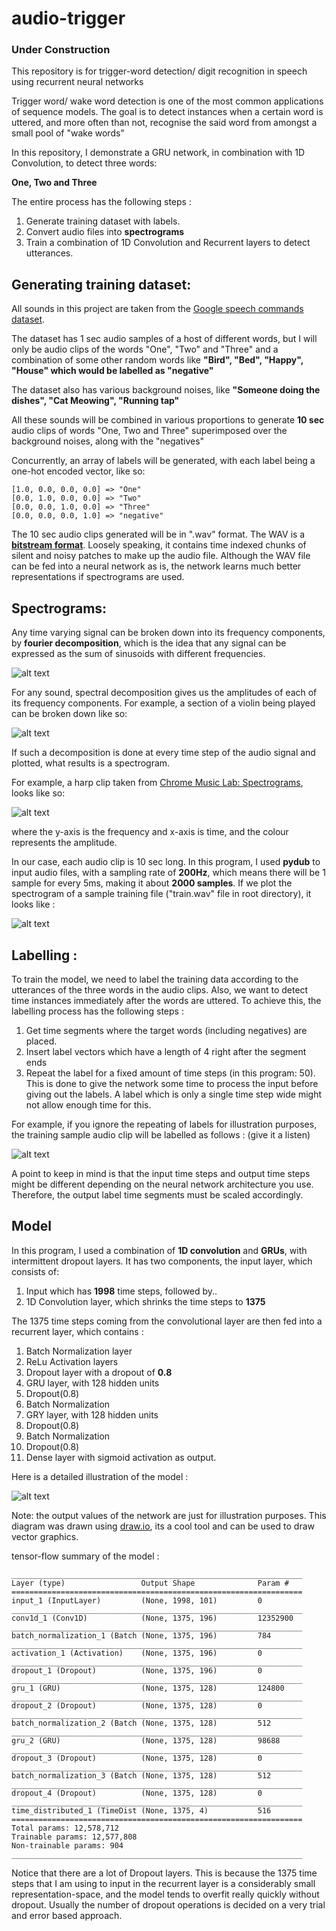 # audio-trigger

### Under Construction


This repository is for trigger-word detection/ digit recognition in speech using recurrent neural networks


Trigger word/ wake word detection is one of the most common applications of sequence models. The goal is to detect instances when a certain word is uttered, and more often than not, recognise the said word from amongst a small pool of "wake words"

In this repository, I demonstrate a GRU network, in combination with 1D Convolution, to detect three words:

**One, Two and Three**

The entire process has the following steps :

1. Generate training dataset with labels.
2. Convert audio files into **spectrograms**
3. Train a combination of 1D Convolution and Recurrent layers to detect utterances.


## Generating training dataset:

All sounds in this project are taken from the [Google speech commands dataset](https://ai.googleblog.com/2017/08/launching-speech-commands-dataset.html).

The dataset has 1 sec audio samples of a host of different words, but I will only be audio clips of the words "One", "Two" and "Three" and a combination of some other random words like **"Bird", "Bed", "Happy", "House" which would be labelled as "negative"**

The dataset also has various background noises, like **"Someone doing the dishes", "Cat Meowing", "Running tap"**

All these sounds will be combined in various proportions to generate **10 sec** audio clips of words "One, Two and Three"
superimposed over the background noises, along with the "negatives"


Concurrently, an array of labels will be generated, with each label being a one-hot encoded vector, like so:

```
[1.0, 0.0, 0.0, 0.0] => "One"
[0.0, 1.0, 0.0, 0.0] => "Two"
[0.0, 0.0, 1.0, 0.0] => "Three"
[0.0, 0.0, 0.0, 1.0] => "negative"
```

The 10 sec audio clips generated will be in ".wav" format. The WAV is a [**bitstream format**](https://en.wikipedia.org/wiki/Bitstream_format). Loosely speaking, it contains time indexed chunks of silent and noisy patches to make up the audio file. Although the WAV file can be fed into a neural network as is, the network learns much better representations if spectrograms are used.

## Spectrograms:

Any time varying signal can be broken down into its frequency components, by **fourier decomposition**, which
is the idea that any signal can be expressed as the sum of sinusoids with different frequencies.

![alt text](https://raw.githubusercontent.com/sarangzambare/audio-trigger/master/png/fourier.png)


For any sound, spectral decomposition gives us the amplitudes of each of its frequency components. For example, a section of a violin being played can be broken down like so:

![alt text](https://raw.githubusercontent.com/sarangzambare/audio-trigger/master/png/violin.png)

If such a decomposition is done at every time step of the audio signal and plotted, what results is a spectrogram.

For example, a harp clip taken from [Chrome Music Lab: Spectrograms](https://musiclab.chromeexperiments.com/Spectrogram/), looks like so:

![alt text](https://raw.githubusercontent.com/sarangzambare/audio-trigger/master/png/harp.png)

where the y-axis is the frequency and x-axis is time, and the colour represents the amplitude.


In our case, each audio clip is 10 sec long. In this program, I used **pydub** to input audio files, with a sampling rate of **200Hz**, which means there will be 1 sample for every 5ms, making it about **2000 samples**. If we plot the spectrogram of a sample training file ("train.wav" file in root directory), it looks like :

![alt text](https://raw.githubusercontent.com/sarangzambare/audio-trigger/master/png/train_2.png)


## Labelling :

To train the model, we need to label the training data according to the utterances of the three words in the audio clips. Also, we want to detect time instances immediately after the words are uttered. To achieve this, the labelling process has the following steps :

1. Get time segments where the target words (including negatives) are placed.
2. Insert label vectors which have a length of 4 right after the segment ends
3. Repeat the label for a fixed amount of time steps (in this program: 50). This is done to give the network some time to process the input before giving out the labels. A label which is only a single time step wide might not allow enough time for this.

For example, if you ignore the repeating of labels for illustration purposes, the training sample audio clip will be labelled as follows : (give it a listen)

![alt text](https://raw.githubusercontent.com/sarangzambare/audio-trigger/master/png/label_coding.png)

A point to keep in mind is that the input time steps and output time steps might be different depending on the neural network architecture you use. Therefore, the output label time segments must be scaled accordingly.

## Model

In this program, I used a combination of **1D convolution** and **GRUs**, with intermittent dropout layers. It has two components, the input layer, which consists of:

1. Input which has **1998** time steps, followed by..
2. 1D Convolution layer, which shrinks the time steps to **1375**

The 1375 time steps coming from the convolutional layer are then fed into a recurrent layer, which contains :

1. Batch Normalization layer
2. ReLu Activation layers
3. Dropout layer with a dropout of **0.8**
4. GRU layer, with 128 hidden units
5. Dropout(0.8)
6. Batch Normalization
7. GRY layer, with 128 hidden units
8. Dropout(0.8)
9. Batch Normalization
10. Dropout(0.8)
11. Dense layer with sigmoid activation as output.


Here is a detailed illustration of the model :


![alt text](https://raw.githubusercontent.com/sarangzambare/audio-trigger/master/png/model.png)

Note: the output values of the network are just for illustration purposes. This diagram was drawn using [draw.io](draw.io), its a cool tool and can be used to draw vector graphics.

tensor-flow summary of the model :

```
_________________________________________________________________
Layer (type)                 Output Shape              Param #   
=================================================================
input_1 (InputLayer)         (None, 1998, 101)         0         
_________________________________________________________________
conv1d_1 (Conv1D)            (None, 1375, 196)         12352900  
_________________________________________________________________
batch_normalization_1 (Batch (None, 1375, 196)         784       
_________________________________________________________________
activation_1 (Activation)    (None, 1375, 196)         0         
_________________________________________________________________
dropout_1 (Dropout)          (None, 1375, 196)         0         
_________________________________________________________________
gru_1 (GRU)                  (None, 1375, 128)         124800    
_________________________________________________________________
dropout_2 (Dropout)          (None, 1375, 128)         0         
_________________________________________________________________
batch_normalization_2 (Batch (None, 1375, 128)         512       
_________________________________________________________________
gru_2 (GRU)                  (None, 1375, 128)         98688     
_________________________________________________________________
dropout_3 (Dropout)          (None, 1375, 128)         0         
_________________________________________________________________
batch_normalization_3 (Batch (None, 1375, 128)         512       
_________________________________________________________________
dropout_4 (Dropout)          (None, 1375, 128)         0         
_________________________________________________________________
time_distributed_1 (TimeDist (None, 1375, 4)           516       
=================================================================
Total params: 12,578,712
Trainable params: 12,577,808
Non-trainable params: 904
_________________________________________________________________
```

Notice that there are a lot of Dropout layers. This is because the 1375 time steps that I am using to input in the recurrent layer is a considerably small representation-space, and the model tends to overfit really quickly without dropout. Usually the number of dropout operations is decided on a very trial and error based approach.
